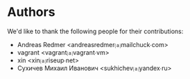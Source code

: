 Authors
=======
We'd like to thank the following people for their contributions:


- Andreas Redmer \<andreasredmer⒜mailchuck∙com\>
- vagrant \<vagrant⒜vagrant∙vm\>
- xin \<xin⒜riseup∙net\>
- Сухичев Михаил Иванович \<sukhichev⒜yandex∙ru\>

